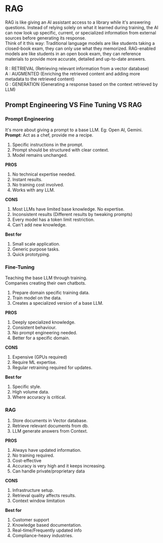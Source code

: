 # RAG

RAG is like giving an AI assistant access to a library while it's answering questions. Instead of relying solely on what it learned during training, the AI can now look up specific, current, or specialized information from external sources before generating its response.  
Think of it this way: Traditional language models are like students taking a closed-book exam, they can only use what they memorized. RAG-enabled models are like students in an open book exam, they can reference materials to provide more accurate, detailed and up-to-date answers.

R : RETRIEVAL (Retrieving relevant information from a vector database)  
A : AUGMENTED (Enriching the retrieved content and adding more metadata to the retrieved content)  
G : GENERATION (Generating a response based on the context retrieved by LLM)  

## Prompt Engineering VS Fine Tuning VS RAG

### Prompt Engineering

It's more about giving a prompt to a base LLM. Eg: Open AI, Gemini.  
**Prompt**: Act as a chef, provide me a recipe.  
1. Specific instructions in the prompt.
2. Prompt should be structured with clear context.
3. Model remains unchanged.

**PROS**
1. No technical expertise needed.
2. Instant results.
3. No training cost involved.
4. Works with any LLM.

**CONS**
1. Most LLMs have limited base knowledge. No expertise.
2. Inconsistent results (Different results by tweaking prompts)
3. Every model has a token limit restriction.
4. Can't add new knowledge.

**Best for**
1. Small scale application.
2. Generic purpose tasks.
3. Quick prototyping.


### Fine-Tuning

Teaching the base LLM through training.  
Companies creating their own chatbots.  
1. Prepare domain specific training data.
2. Train model on the data.
3. Creates a specialized version of a base LLM.

**PROS**
1. Deeply specialized knowledge.
2. Consistent behaviour.
3. No prompt engineering needed.
4. Better for a specific domain.

**CONS**
1. Expensive (GPUs required)
2. Require ML expertise.
3. Regular retraining required for updates.

**Best for**
1. Specific style.
2. High volume data.
3. Where accuracy is critical.


### RAG

1. Store documents in Vector database.
2. Retrieve relevant documents from db.
3. LLM generate answers from Context.

**PROS**
1. Always have updated information.
2. No training required.
3. Cost-effective
4. Accuracy is very high and it keeps increasing.
5. Can handle private/proprietary data

**CONS**
1. Infrastructure setup.
2. Retrieval quality affects results.
3. Context window limitation

**Best for**
1. Customer support
2. Knowledge based documentation.
3. Real-time/Frequently updated info
4. Compliance-heavy industries.